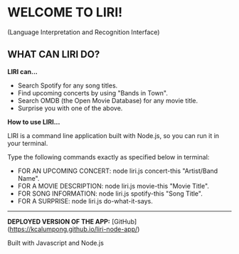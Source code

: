 # WELCOME TO LIRI! 
(Language Interpretation and Recognition Interface)

## WHAT CAN LIRI DO?

**LIRI can...**

* Search Spotify for any song titles.
* Find upcoming concerts by using "Bands in Town".
* Search OMDB (the Open Movie Database) for any movie title.
* Surprise you with one of the above.

**How to use LIRI...**

LIRI is a command line application built with Node.js, so you can run it in your terminal.

Type the following commands exactly as specified below in terminal:

* FOR AN UPCOMING CONCERT: node liri.js concert-this "Artist/Band Name".
* FOR A MOVIE DESCRIPTION: node liri.js movie-this "Movie Title".
* FOR SONG INFORMATION: node liri.js spotify-this "Song Title".
* FOR A SURPRISE: node liri.js do-what-it-says. 

----------------------------------------------------------------

**DEPLOYED VERSION OF THE APP:**
[GitHub] (https://kcalumpong.github.io/liri-node-app/)

Built with Javascript and Node.js



